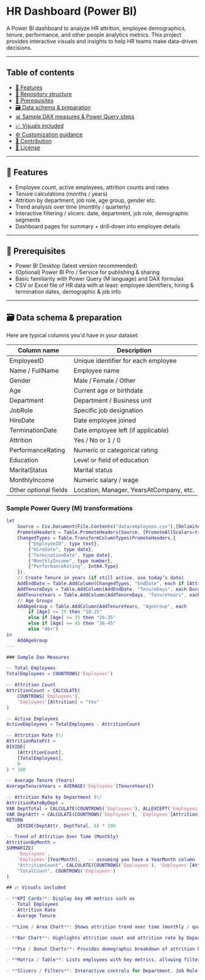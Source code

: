 # HR Dashboard (Power BI)

A Power BI dashboard to analyze HR attrition, employee demographics, tenure, performance, and other people analytics metrics. This project provides interactive visuals and insights to help HR teams make data-driven decisions.

---

## Table of contents

- [🚀 Features](#-features)  
- [📂 Repository structure](#-repository-structure)  
- [🔧 Prerequisites](#-prerequisites)  
- [🗃 Data schema & preparation](#-data-schema--preparation)  
- [📊 Sample DAX measures & Power Query steps](#-sample-dax-measures--power-query-steps)  
- [📈 Visuals included](#-visuals-included)  
- [⚙ Customization guidance](#-customization-guidance)  
- [🤝 Contribution](#-contribution)  
- [📄 License](#-license)

---

## 🚀 Features

- Employee count, active employees, attrition counts and rates  
- Tenure calculations (months / years)  
- Attrition by department, job role, age group, gender etc.  
- Trend analysis over time (monthly / quarterly)  
- Interactive filtering / slicers: date, department, job role, demographic segments  
- Dashboard pages for summary + drill‐down into employee details

---

## 🔧 Prerequisites

- Power BI Desktop (latest version recommended)  
- (Optional) Power BI Pro / Service for publishing & sharing  
- Basic familiarity with Power Query (M language) and DAX formulas  
- CSV or Excel file of HR data with at least: employee identifiers, hiring & termination dates, demographic & job info

---

## 🗃 Data schema & preparation

Here are typical columns you'd have in your dataset:

| Column name        | Description                                                |
|--------------------|------------------------------------------------------------|
| EmployeeID         | Unique identifier for each employee                       |
| Name / FullName    | Employee name                                             |
| Gender             | Male / Female / Other                                      |
| Age                | Current age or birthdate                                   |
| Department         | Department / Business unit                                 |
| JobRole            | Specific job designation                                    |
| HireDate           | Date employee joined                                        |
| TerminationDate    | Date employee left (if applicable)                         |
| Attrition          | Yes / No or 1 / 0                                           |
| PerformanceRating  | Numeric or categorical rating                               |
| Education          | Level or field of education                                 |
| MaritalStatus      | Marital status                                             |
| MonthlyIncome      | Numeric salary / wage                                       |
| Other optional fields | Location, Manager, YearsAtCompany, etc.                |

### Sample Power Query (M) transformations

```m
let
    Source = Csv.Document(File.Contents("data/employees.csv"),[Delimiter=",", Columns=12, Encoding=1252, QuoteStyle=QuoteStyle.Csv]),
    PromoteHeaders = Table.PromoteHeaders(Source, [PromoteAllScalars=true]),
    ChangedTypes = Table.TransformColumnTypes(PromoteHeaders,{
        {"EmployeeID", type text},
        {"HireDate", type date},
        {"TerminationDate", type date},
        {"MonthlyIncome", type number},
        {"PerformanceRating", Int64.Type}
    }),
    // Create Tenure in years (if still active, use today’s date)
    AddEndDate = Table.AddColumn(ChangedTypes, "EndDate", each if [Attrition] = "Yes" then [TerminationDate] else DateTime.Date(DateTime.LocalNow())),
    AddTenureDays = Table.AddColumn(AddEndDate, "TenureDays", each Duration.Days([EndDate] - [HireDate])),
    AddTenureYears = Table.AddColumn(AddTenureDays, "TenureYears", each Number.Round([TenureDays] / 365, 2)),
    // Age Groups
    AddAgeGroup = Table.AddColumn(AddTenureYears, "AgeGroup", each 
        if [Age] <= 25 then "18-25" 
        else if [Age] <= 35 then "26-35" 
        else if [Age] <= 45 then "36-45" 
        else "46+")
in
    AddAgeGroup
---

### Sample Dax Measures

-- Total Employees
TotalEmployees = COUNTROWS('Employees')

-- Attrition Count
AttritionCount = CALCULATE(
    COUNTROWS('Employees'),
    'Employees'[Attrition] = "Yes"
)

-- Active Employees
ActiveEmployees = TotalEmployees - AttritionCount

-- Attrition Rate (%)
AttritionRatePct = 
DIVIDE(
    [AttritionCount],
    [TotalEmployees],
    0
) * 100

-- Average Tenure (Years)
AverageTenureYears = AVERAGE('Employees'[TenureYears])

-- Attrition Rate by Department (%)
AttritionRateByDept = 
VAR DeptTotal = CALCULATE(COUNTROWS('Employees'), ALLEXCEPT('Employees', 'Employees'[Department]))
VAR DeptAttr = CALCULATE(COUNTROWS('Employees'), 'Employees'[Attrition] = "Yes", ALLEXCEPT('Employees', 'Employees'[Department]))
RETURN
    DIVIDE(DeptAttr, DeptTotal, 0) * 100

-- Trend of Attrition Over Time (Monthly)
AttritionByMonth = 
SUMMARIZE(
    'Employees',
    'Employees'[YearMonth],   -- assuming you have a YearMonth column (like YYYY-MM)
    "AttritionCount", CALCULATE(COUNTROWS('Employees'), 'Employees'[Attrition] = "Yes"),
    "TotalCount", COUNTROWS('Employees')
)

## 📈 Visuals included

- **KPI Cards**: Display key HR metrics such as  
  - Total Employees  
  - Attrition Rate  
  - Average Tenure  

- **Line / Area Chart**: Shows attrition trend over time (monthly / quarterly).  

- **Bar Chart**: Highlights attrition count and attrition rate by Department and Job Role.  

- **Pie / Donut Charts**: Provides demographic breakdown of attrition by Age Group and Gender.  

- **Matrix / Table**: Lists employees with key metrics, allowing filtering and drill-down.  

- **Slicers / Filters**: Interactive controls for Department, Job Role, Gender, Date Range, and Age Group.  
